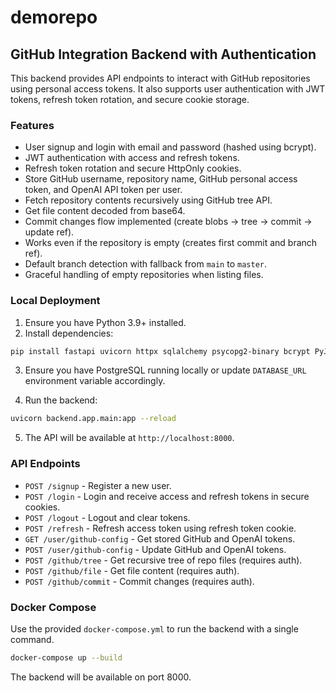 # demorepo

## GitHub Integration Backend with Authentication

This backend provides API endpoints to interact with GitHub repositories using personal access tokens.
It also supports user authentication with JWT tokens, refresh token rotation, and secure cookie storage.

### Features

- User signup and login with email and password (hashed using bcrypt).
- JWT authentication with access and refresh tokens.
- Refresh token rotation and secure HttpOnly cookies.
- Store GitHub username, repository name, GitHub personal access token, and OpenAI API token per user.
- Fetch repository contents recursively using GitHub tree API.
- Get file content decoded from base64.
- Commit changes flow implemented (create blobs -> tree -> commit -> update ref).
- Works even if the repository is empty (creates first commit and branch ref).
- Default branch detection with fallback from `main` to `master`.
- Graceful handling of empty repositories when listing files.

### Local Deployment

1. Ensure you have Python 3.9+ installed.
2. Install dependencies:

```bash
pip install fastapi uvicorn httpx sqlalchemy psycopg2-binary bcrypt PyJWT
```

3. Ensure you have PostgreSQL running locally or update `DATABASE_URL` environment variable accordingly.

4. Run the backend:

```bash
uvicorn backend.app.main:app --reload
```

5. The API will be available at `http://localhost:8000`.

### API Endpoints

- `POST /signup` - Register a new user.
- `POST /login` - Login and receive access and refresh tokens in secure cookies.
- `POST /logout` - Logout and clear tokens.
- `POST /refresh` - Refresh access token using refresh token cookie.
- `GET /user/github-config` - Get stored GitHub and OpenAI tokens.
- `POST /user/github-config` - Update GitHub and OpenAI tokens.
- `POST /github/tree` - Get recursive tree of repo files (requires auth).
- `POST /github/file` - Get file content (requires auth).
- `POST /github/commit` - Commit changes (requires auth).

### Docker Compose

Use the provided `docker-compose.yml` to run the backend with a single command.

```bash
docker-compose up --build
```

The backend will be available on port 8000.
